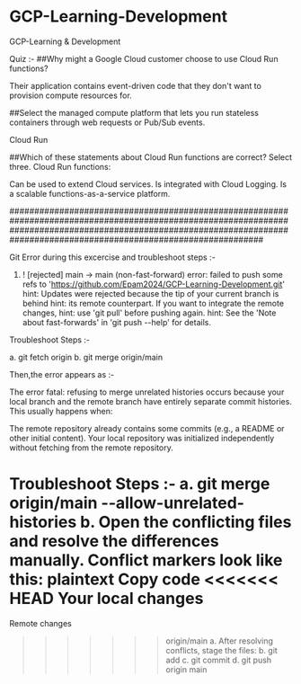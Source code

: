 # GCP-Learning-Development
GCP-Learning &amp; Development

Quiz :-
##Why might a Google Cloud customer choose to use Cloud Run functions?

Their application contains event-driven code that they don't want to provision compute resources for.

##Select the managed compute platform that lets you run stateless containers through web requests or Pub/Sub events.

Cloud Run

##Which of these statements about Cloud Run functions are correct? Select three. Cloud Run functions:

Can be used to extend Cloud services.
Is integrated with Cloud Logging.
Is a scalable functions-as-a-service platform.






###########################################################################################################################################################################################################################



Git Error during this excercise and troubleshoot steps :-

1. ! [rejected]        main -> main (non-fast-forward)
error: failed to push some refs to 'https://github.com/Epam2024/GCP-Learning-Development.git'
hint: Updates were rejected because the tip of your current branch is behind
hint: its remote counterpart. If you want to integrate the remote changes,
hint: use 'git pull' before pushing again.
hint: See the 'Note about fast-forwards' in 'git push --help' for details.


Troubleshoot Steps :-

a. git fetch origin
b. git merge origin/main


Then,the error appears as :-

The error fatal: refusing to merge unrelated histories occurs because your local branch and the remote branch have entirely separate commit histories. This usually happens when:

The remote repository already contains some commits (e.g., a README or other initial content).
Your local repository was initialized independently without fetching from the remote repository.

Troubleshoot Steps :-
a. git merge origin/main --allow-unrelated-histories
b. Open the conflicting files and resolve the differences manually. Conflict markers look like this:
plaintext
Copy code
<<<<<<< HEAD
Your local changes
=======
Remote changes
>>>>>>> origin/main
a. After resolving conflicts, stage the files:
b.  git add <file-with-conflict>
c.  git commit
d. git push origin main







